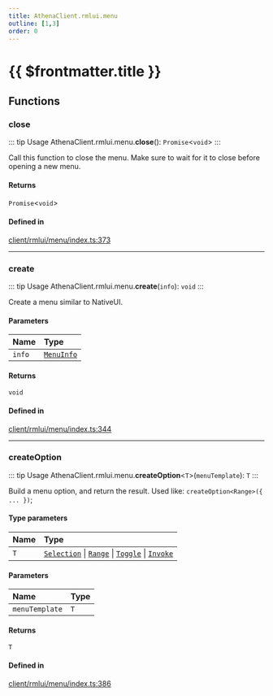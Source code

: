 ```yaml
---
title: AthenaClient.rmlui.menu
outline: [1,3]
order: 0
---
```


# {{ $frontmatter.title }}


## Functions

### close

::: tip Usage
AthenaClient.rmlui.menu.**close**(): `Promise`<`void`\>
:::

Call this function to close the menu.
Make sure to wait for it to close before opening a new menu.

#### Returns

`Promise`<`void`\>

#### Defined in

[client/rmlui/menu/index.ts:373](https://github.com/Stuyk/altv-athena/blob/d2642d1/src/core/client/rmlui/menu/index.ts#L373)

___

### create

::: tip Usage
AthenaClient.rmlui.menu.**create**(`info`): `void`
:::

Create a menu similar to NativeUI.

#### Parameters

| Name | Type |
| :------ | :------ |
| `info` | [`MenuInfo`](../interfaces/client_rmlui_menu_menuInterfaces_MenuInfo.md) |

#### Returns

`void`

#### Defined in

[client/rmlui/menu/index.ts:344](https://github.com/Stuyk/altv-athena/blob/d2642d1/src/core/client/rmlui/menu/index.ts#L344)

___

### createOption

::: tip Usage
AthenaClient.rmlui.menu.**createOption**<`T`\>(`menuTemplate`): `T`
:::

Build a menu option, and return the result.
Used like: `createOption<Range>({ ... })`;

#### Type parameters

| Name | Type |
| :------ | :------ |
| `T` | [`Selection`](../interfaces/client_rmlui_menu_menuInterfaces_Selection.md) \| [`Range`](../interfaces/client_rmlui_menu_menuInterfaces_Range.md) \| [`Toggle`](../interfaces/client_rmlui_menu_menuInterfaces_Toggle.md) \| [`Invoke`](../interfaces/client_rmlui_menu_menuInterfaces_Invoke.md) |

#### Parameters

| Name | Type |
| :------ | :------ |
| `menuTemplate` | `T` |

#### Returns

`T`

#### Defined in

[client/rmlui/menu/index.ts:386](https://github.com/Stuyk/altv-athena/blob/d2642d1/src/core/client/rmlui/menu/index.ts#L386)
